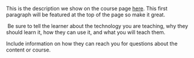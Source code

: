 This is the description we show on the course page [here](https://lab.github.com/Kristel13/wit-heeft-een-donkere-rand). This first paragraph will be featured at the top of the page so make it great.
​

​
Be sure to tell the learner about the technology you are teaching, why they should learn it, how they can use it, and what you will teach them.
​


Include information on how they can reach you for questions about the content or course. 
